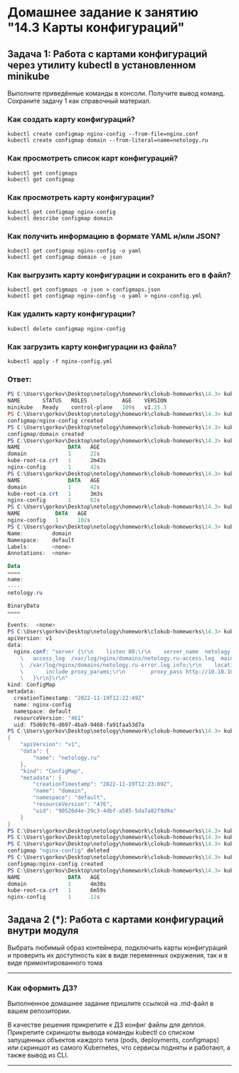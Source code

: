 # Домашнее задание к занятию "14.3 Карты конфигураций"

## Задача 1: Работа с картами конфигураций через утилиту kubectl в установленном minikube

Выполните приведённые команды в консоли. Получите вывод команд. Сохраните
задачу 1 как справочный материал.

### Как создать карту конфигураций?

```
kubectl create configmap nginx-config --from-file=nginx.conf
kubectl create configmap domain --from-literal=name=netology.ru
```

### Как просмотреть список карт конфигураций?

```
kubectl get configmaps
kubectl get configmap
```

### Как просмотреть карту конфигурации?

```
kubectl get configmap nginx-config
kubectl describe configmap domain
```

### Как получить информацию в формате YAML и/или JSON?

```
kubectl get configmap nginx-config -o yaml
kubectl get configmap domain -o json
```

### Как выгрузить карту конфигурации и сохранить его в файл?

```
kubectl get configmaps -o json > configmaps.json
kubectl get configmap nginx-config -o yaml > nginx-config.yml
```

### Как удалить карту конфигурации?

```
kubectl delete configmap nginx-config
```

### Как загрузить карту конфигурации из файла?

```
kubectl apply -f nginx-config.yml
```

### Ответ:
```powershell
PS C:\Users\gorkov\Desktop\netology\homework\clokub-homeworks\14.3> kubectl get nodes
NAME       STATUS   ROLES           AGE    VERSION
minikube   Ready    control-plane   109s   v1.25.3
PS C:\Users\gorkov\Desktop\netology\homework\clokub-homeworks\14.3> kubectl create configmap nginx-config --from-file=nginx.conf
configmap/nginx-config created
PS C:\Users\gorkov\Desktop\netology\homework\clokub-homeworks\14.3> kubectl create configmap domain --from-literal=name=netology.ru
configmap/domain created
PS C:\Users\gorkov\Desktop\netology\homework\clokub-homeworks\14.3> kubectl get configmaps
NAME               DATA   AGE
domain             1      22s
kube-root-ca.crt   1      2m43s
nginx-config       1      42s
PS C:\Users\gorkov\Desktop\netology\homework\clokub-homeworks\14.3> kubectl get configmap
NAME               DATA   AGE
domain             1      42s
kube-root-ca.crt   1      3m3s
nginx-config       1      62s
PS C:\Users\gorkov\Desktop\netology\homework\clokub-homeworks\14.3> kubectl get configmap nginx-config
NAME           DATA   AGE
nginx-config   1      102s
PS C:\Users\gorkov\Desktop\netology\homework\clokub-homeworks\14.3> kubectl describe configmap domain
Name:         domain
Namespace:    default
Labels:       <none>
Annotations:  <none>

Data
====
name:
----
netology.ru

BinaryData
====

Events:  <none>
PS C:\Users\gorkov\Desktop\netology\homework\clokub-homeworks\14.3> kubectl get configmap nginx-config -o yaml
apiVersion: v1
data:
  nginx.conf: "server {\r\n    listen 80;\r\n    server_name  netology.ru www.netology.ru;\r\n
    \   access_log  /var/log/nginx/domains/netology.ru-access.log  main;\r\n    error_log
    \  /var/log/nginx/domains/netology.ru-error.log info;\r\n    location / {\r\n
    \       include proxy_params;\r\n        proxy_pass http://10.10.10.10:8080/;\r\n
    \   }\r\n}\r\n"
kind: ConfigMap
metadata:
  creationTimestamp: "2022-11-19T12:22:49Z"
  name: nginx-config
  namespace: default
  resourceVersion: "461"
  uid: f5d69cf6-d697-4ba9-9468-fa91faa53d7a
PS C:\Users\gorkov\Desktop\netology\homework\clokub-homeworks\14.3> kubectl get configmap domain -o json
{
    "apiVersion": "v1",
    "data": {
        "name": "netology.ru"
    },
    "kind": "ConfigMap",
    "metadata": {
        "creationTimestamp": "2022-11-19T12:23:09Z",
        "name": "domain",
        "namespace": "default",
        "resourceVersion": "476",
        "uid": "90526d4e-29c3-4dbf-a585-5da7a82f9d9a"
    }
}
PS C:\Users\gorkov\Desktop\netology\homework\clokub-homeworks\14.3> kubectl get configmaps -o json > configmaps.json
PS C:\Users\gorkov\Desktop\netology\homework\clokub-homeworks\14.3> kubectl get configmap nginx-config -o yaml > nginx-config.yml
PS C:\Users\gorkov\Desktop\netology\homework\clokub-homeworks\14.3> kubectl delete configmap nginx-config
configmap "nginx-config" deleted
PS C:\Users\gorkov\Desktop\netology\homework\clokub-homeworks\14.3> kubectl apply -f nginx-config.yml
configmap/nginx-config created
PS C:\Users\gorkov\Desktop\netology\homework\clokub-homeworks\14.3> kubectl get configmaps
NAME               DATA   AGE
domain             1      4m38s
kube-root-ca.crt   1      6m59s
nginx-config       1      11s
```

## Задача 2 (*): Работа с картами конфигураций внутри модуля

Выбрать любимый образ контейнера, подключить карты конфигураций и проверить
их доступность как в виде переменных окружения, так и в виде примонтированного
тома

---

### Как оформить ДЗ?

Выполненное домашнее задание пришлите ссылкой на .md-файл в вашем репозитории.

В качестве решения прикрепите к ДЗ конфиг файлы для деплоя. Прикрепите скриншоты вывода команды kubectl со списком запущенных объектов каждого типа (pods, deployments, configmaps) или скриншот из самого Kubernetes, что сервисы подняты и работают, а также вывод из CLI.

---